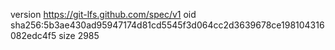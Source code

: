 version https://git-lfs.github.com/spec/v1
oid sha256:5b3ae430ad95947174d81cd5545f3d064cc2d3639678ce198104316082edc4f5
size 2985
